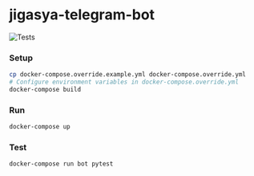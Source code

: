 # jigasya-telegram-bot
![Tests](https://github.com/qwanysh/jigasya-telegram-bot/actions/workflows/tests.yml/badge.svg)

### Setup
```bash
cp docker-compose.override.example.yml docker-compose.override.yml
# Configure environment variables in docker-compose.override.yml
docker-compose build
```

### Run
```bash
docker-compose up
```

### Test
```bash
docker-compose run bot pytest
```
